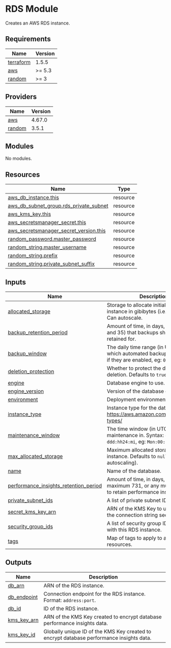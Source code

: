 # RDS Module

Creates an AWS RDS instance.

<!-- BEGINNING OF PRE-COMMIT-TERRAFORM DOCS HOOK -->
## Requirements

| Name | Version |
|------|---------|
| <a name="requirement_terraform"></a> [terraform](#requirement\_terraform) | 1.5.5 |
| <a name="requirement_aws"></a> [aws](#requirement\_aws) | >= 5.3 |
| <a name="requirement_random"></a> [random](#requirement\_random) | >= 3 |

## Providers

| Name | Version |
|------|---------|
| <a name="provider_aws"></a> [aws](#provider\_aws) | 4.67.0 |
| <a name="provider_random"></a> [random](#provider\_random) | 3.5.1 |

## Modules

No modules.

## Resources

| Name | Type |
|------|------|
| [aws_db_instance.this](https://registry.terraform.io/providers/hashicorp/aws/latest/docs/resources/db_instance) | resource |
| [aws_db_subnet_group.rds_private_subnet](https://registry.terraform.io/providers/hashicorp/aws/latest/docs/resources/db_subnet_group) | resource |
| [aws_kms_key.this](https://registry.terraform.io/providers/hashicorp/aws/latest/docs/resources/kms_key) | resource |
| [aws_secretsmanager_secret.this](https://registry.terraform.io/providers/hashicorp/aws/latest/docs/resources/secretsmanager_secret) | resource |
| [aws_secretsmanager_secret_version.this](https://registry.terraform.io/providers/hashicorp/aws/latest/docs/resources/secretsmanager_secret_version) | resource |
| [random_password.master_password](https://registry.terraform.io/providers/hashicorp/random/latest/docs/resources/password) | resource |
| [random_string.master_username](https://registry.terraform.io/providers/hashicorp/random/latest/docs/resources/string) | resource |
| [random_string.prefix](https://registry.terraform.io/providers/hashicorp/random/latest/docs/resources/string) | resource |
| [random_string.private_subnet_suffix](https://registry.terraform.io/providers/hashicorp/random/latest/docs/resources/string) | resource |

## Inputs

| Name | Description | Type | Default | Required |
|------|-------------|------|---------|:--------:|
| <a name="input_allocated_storage"></a> [allocated\_storage](#input\_allocated\_storage) | Storage to allocate initially to the instance in gibibytes (i.e. 2^30 bytes). Can autoscale. | `number` | `5` | no |
| <a name="input_backup_retention_period"></a> [backup\_retention\_period](#input\_backup\_retention\_period) | Amount of time, in days, (between 0 and 35) that backups should be retained for. | `number` | `30` | no |
| <a name="input_backup_window"></a> [backup\_window](#input\_backup\_window) | The daily time range (in UTC) during which automated backups are created if they are enabled, eg: `09:46-10:16` | `string` | n/a | yes |
| <a name="input_deletion_protection"></a> [deletion\_protection](#input\_deletion\_protection) | Whether to protect the database from deletion. Defaults to `true`. | `bool` | `true` | no |
| <a name="input_engine"></a> [engine](#input\_engine) | Database engine to use. | `string` | n/a | yes |
| <a name="input_engine_version"></a> [engine\_version](#input\_engine\_version) | Version of the database engine to use. | `string` | n/a | yes |
| <a name="input_environment"></a> [environment](#input\_environment) | Deployment environment. | `string` | n/a | yes |
| <a name="input_instance_type"></a> [instance\_type](#input\_instance\_type) | Instance type for the database. See https://aws.amazon.com/rds/instance-types/ | `string` | n/a | yes |
| <a name="input_maintenance_window"></a> [maintenance\_window](#input\_maintenance\_window) | The time window (in UTC) to perform maintenance in. Syntax: `ddd:hh24:mi-ddd:hh24:mi`, eg: `Mon:00:00-Mon:01:30`. | `string` | n/a | yes |
| <a name="input_max_allocated_storage"></a> [max\_allocated\_storage](#input\_max\_allocated\_storage) | Maximum allocated storage for the instance. Defaults to `null` (no autoscaling). | `number` | `null` | no |
| <a name="input_name"></a> [name](#input\_name) | Name of the database. | `string` | n/a | yes |
| <a name="input_performance_insights_retention_period"></a> [performance\_insights\_retention\_period](#input\_performance\_insights\_retention\_period) | Amount of time, in days, (minimum 7, maximum 731, or any multiple of 31) to retain performance insights data. | `number` | `31` | no |
| <a name="input_private_subnet_ids"></a> [private\_subnet\_ids](#input\_private\_subnet\_ids) | A list of private subnet IDs | `list(string)` | n/a | yes |
| <a name="input_secret_kms_key_arn"></a> [secret\_kms\_key\_arn](#input\_secret\_kms\_key\_arn) | ARN of the KMS Key to use to encrypt the connection string secret. | `string` | n/a | yes |
| <a name="input_security_group_ids"></a> [security\_group\_ids](#input\_security\_group\_ids) | A list of security group IDs to associate with this RDS instance. | `list(string)` | `null` | no |
| <a name="input_tags"></a> [tags](#input\_tags) | Map of tags to apply to all taggable resources. | `map(string)` | `{}` | no |

## Outputs

| Name | Description |
|------|-------------|
| <a name="output_db_arn"></a> [db\_arn](#output\_db\_arn) | ARN of the RDS instance. |
| <a name="output_db_endpoint"></a> [db\_endpoint](#output\_db\_endpoint) | Connection endpoint for the RDS instance. Format: `address:port`. |
| <a name="output_db_id"></a> [db\_id](#output\_db\_id) | ID of the RDS instance. |
| <a name="output_kms_key_arn"></a> [kms\_key\_arn](#output\_kms\_key\_arn) | ARN of the KMS Key created to encrypt database performance insights data. |
| <a name="output_kms_key_id"></a> [kms\_key\_id](#output\_kms\_key\_id) | Globally unique ID of the KMS Key created to encrypt database performance insights data. |
<!-- END OF PRE-COMMIT-TERRAFORM DOCS HOOK -->
